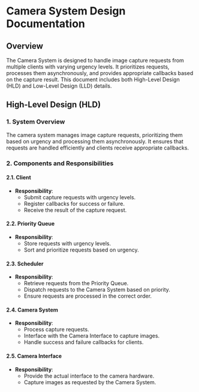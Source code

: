 # Camera System Design Documentation

## Overview

The Camera System is designed to handle image capture requests from multiple clients with varying urgency levels. It prioritizes requests, processes them asynchronously, and provides appropriate callbacks based on the capture result. This document includes both High-Level Design (HLD) and Low-Level Design (LLD) details.

## High-Level Design (HLD)

### 1. System Overview

The camera system manages image capture requests, prioritizing them based on urgency and processing them asynchronously. It ensures that requests are handled efficiently and clients receive appropriate callbacks.

### 2. Components and Responsibilities

#### 2.1. Client

- **Responsibility**:
    - Submit capture requests with urgency levels.
    - Register callbacks for success or failure.
    - Receive the result of the capture request.

#### 2.2. Priority Queue

- **Responsibility**:
    - Store requests with urgency levels.
    - Sort and prioritize requests based on urgency.

#### 2.3. Scheduler

- **Responsibility**:
    - Retrieve requests from the Priority Queue.
    - Dispatch requests to the Camera System based on priority.
    - Ensure requests are processed in the correct order.

#### 2.4. Camera System

- **Responsibility**:
    - Process capture requests.
    - Interface with the Camera Interface to capture images.
    - Handle success and failure callbacks for clients.

#### 2.5. Camera Interface

- **Responsibility**:
    - Provide the actual interface to the camera hardware.
    - Capture images as requested by the Camera System.
